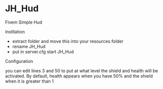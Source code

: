 # JH_Hud
Fivem Simple Hud

Instllation 

- extract folder and move this into your resources folder
- rename JH_Hud
- put in server.cfg start JH_Hud 

Configuration 

you can edit lines 3 and 50 to put at what level the shield and health will be activated. By default, health appears when you have 50% and the shield when it is greater than 1

